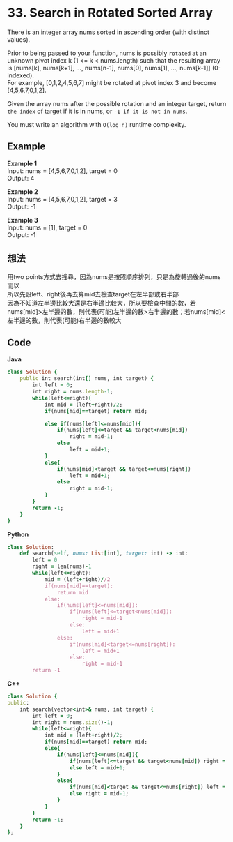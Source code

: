 # 33. Search in Rotated Sorted Array
There is an integer array nums sorted in ascending order (with distinct values).  

Prior to being passed to your function, nums is possibly `rotated` at an unknown pivot index k (1 <= k < nums.length) such that the resulting array is [nums[k], nums[k+1], ..., nums[n-1], nums[0], nums[1], ..., nums[k-1]] (0-indexed).   
For example, [0,1,2,4,5,6,7] might be rotated at pivot index 3 and become [4,5,6,7,0,1,2].  

Given the array nums after the possible rotation and an integer target, return `the index` of target if it is in nums, or `-1 if it is not in nums`.  

You must write an algorithm with `O(log n)` runtime complexity.   

 
## Example
**Example 1**  
Input: nums = [4,5,6,7,0,1,2], target = 0  
Output: 4  

**Example 2**  
Input: nums = [4,5,6,7,0,1,2], target = 3  
Output: -1  

**Example 3**  
Input: nums = [1], target = 0  
Output: -1  

## 想法
用two points方式去搜尋，因為nums是按照順序排列，只是為旋轉過後的nums而以  
所以先設left、right後再去算mid去檢查target在左半部或右半部  
因為不知道左半邊比較大還是右半邊比較大，所以要檢查中間的數，若nums[mid]>左半邊的數，則代表(可能)左半邊的數>右半邊的數；若nums[mid]<左半邊的數，則代表(可能)右半邊的數較大  

## Code
**Java**  
```ruby
class Solution {
    public int search(int[] nums, int target) {
        int left = 0;
        int right = nums.length-1;
        while(left<=right){
            int mid = (left+right)/2;
            if(nums[mid]==target) return mid;

            else if(nums[left]<=nums[mid]){
                if(nums[left]<=target && target<nums[mid])
                    right = mid-1;
                else
                    left = mid+1;
            }
            else{
                if(nums[mid]<target && target<=nums[right])
                    left = mid+1;
                else
                    right = mid-1;
            }
        }
        return -1;
    }
}
```
**Python**
```ruby
class Solution:
    def search(self, nums: List[int], target: int) -> int:
        left = 0
        right = len(nums)-1
        while(left<=right):
            mid = (left+right)//2
            if(nums[mid]==target):
                return mid
            else:
                if(nums[left]<=nums[mid]):
                    if(nums[left]<=target<nums[mid]):
                        right = mid-1
                    else:
                        left = mid+1
                else:
                    if(nums[mid]<target<=nums[right]):
                        left = mid+1
                    else:
                        right = mid-1
        return -1
```
**C++**
```ruby
class Solution {
public:
    int search(vector<int>& nums, int target) {
        int left = 0;
        int right = nums.size()-1;
        while(left<=right){
            int mid = (left+right)/2;
            if(nums[mid]==target) return mid;
            else{
                if(nums[left]<=nums[mid]){
                    if(nums[left]<=target && target<nums[mid]) right = mid-1;
                    else left = mid+1;
                }
                else{
                    if(nums[mid]<target && target<=nums[right]) left = mid+1;
                    else right = mid-1;
                }
            }
        }
        return -1;
    }
};
```
